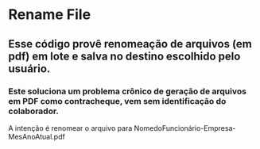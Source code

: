 # Rename File
## Esse código provê renomeação de arquivos (em pdf) em lote e salva no destino escolhido pelo usuário.

  ### Este soluciona um problema crônico de geração de arquivos em PDF como contracheque, vem sem identificação do colaborador.
  A intenção é renomear o arquivo para NomedoFuncionário-Empresa-MesAnoAtual.pdf
